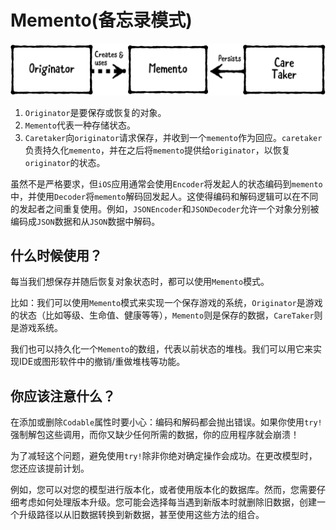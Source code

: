 # Memento(备忘录模式)

![img86](https://raw.githubusercontent.com/CainLuo/DesignPatterns/main/Images/img86.png)

1. `Originator`是要保存或恢复的对象。
2. `Memento`代表一种存储状态。
3. `Caretaker`向`originator`请求保存，并收到一个`memento`作为回应。`caretaker`负责持久化`memento`，并在之后将`memento`提供给`originator`，以恢复`originator`的状态。

虽然不是严格要求，但`iOS`应用通常会使用`Encoder`将发起人的状态编码到`memento`中，并使用`Decoder`将`memento`解码回发起人。这使得编码和解码逻辑可以在不同的发起者之间重复使用。例如，`JSONEncoder`和`JSONDecoder`允许一个对象分别被编码成`JSON`数据和从`JSON`数据中解码。

## 什么时候使用？

每当我们想保存并随后恢复对象状态时，都可以使用`Memento`模式。

比如：我们可以使用`Memento`模式来实现一个保存游戏的系统，`Originator`是游戏的状态（比如等级、生命值、健康等等），`Memento`则是保存的数据，`CareTaker`则是游戏系统。

我们也可以持久化一个`Memento`的数组，代表以前状态的堆栈。我们可以用它来实现IDE或图形软件中的撤销/重做堆栈等功能。

## 你应该注意什么？

在添加或删除`Codable`属性时要小心：编码和解码都会抛出错误。如果你使用`try!`强制解包这些调用，而你又缺少任何所需的数据，你的应用程序就会崩溃！

为了减轻这个问题，避免使用`try!`除非你绝对确定操作会成功。在更改模型时，您还应该提前计划。

例如，您可以对您的模型进行版本化，或者使用版本化的数据库。然而，您需要仔细考虑如何处理版本升级。您可能会选择每当遇到新版本时就删除旧数据，创建一个升级路径以从旧数据转换到新数据，甚至使用这些方法的组合。
